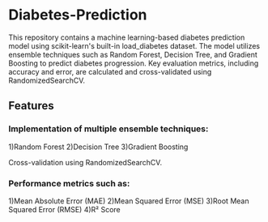 # Diabetes-Prediction
This repository contains a machine learning-based diabetes prediction model using scikit-learn's built-in load_diabetes dataset. The model utilizes ensemble techniques such as Random Forest, Decision Tree, and Gradient Boosting to predict diabetes progression. Key evaluation metrics, including accuracy and error, are calculated and cross-validated using RandomizedSearchCV.

## Features
### Implementation of multiple ensemble techniques:
1)Random Forest
2)Decision Tree
3)Gradient Boosting

Cross-validation using RandomizedSearchCV.

### Performance metrics such as:
1)Mean Absolute Error (MAE)
2)Mean Squared Error (MSE)
3)Root Mean Squared Error (RMSE)
4)R² Score


